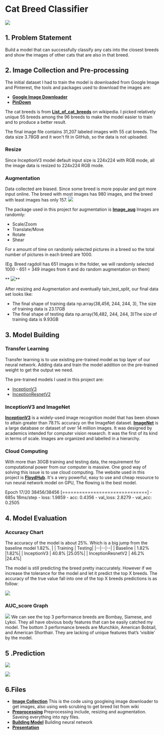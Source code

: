 # Cat Breed Classifier
**![](https://lh4.googleusercontent.com/Rxd9OiUPJLx5YJ3xJU-Zqbl-eixqvfBGtaxCEiHOKD8Z7yb3-oa4pdbX2_zHI_rzfbU9wvdTOzJZUNjxEBualfk8-ZlCacfk0nwk87OGWPSqaPgwvQoVmTpLiTuOuKl6MM9L6zUFv5c)**
## 1. Problem Statement
Build a model that can successfully classify any cats into the closest breeds and show the images of other cats that are also in that breed.

## 2. Image Collection and Pre-processing
The initial dataset I had to train the model is downloaded from Google Image and Pinterest, the tools and packages used to download the images are:
- **[Google Image Downloader](https://pypi.org/project/google_images_download/)**
- **[PinDown](https://chrome.google.com/webstore/detail/pindown/flieckppkcgagklbnnhnkkeladdghogp)**

The cat breeds is from **[List_of_cat_breeds](https://en.wikipedia.org/wiki/List_of_cat_breeds)** on wikipedia. I picked  relatively unique 55 breeds among the 96 breeds to make the model easier to train and to produce a better result.

The final image file contains 31,207 labeled images with 55 cat breeds. The data size 3.78GB and it won't fit in GitHub, so the data is not uploaded.

### Resize

Since InceptionV3 model default input size is 224x224 with RGB mode, all the image data is resized to 224x224 RGB mode.



### Augmentation
Data collected are biased. Since some breed is more popular and got more input online. The breed with most images has 980 images, and the breed with least images has only 157.
**![](https://lh6.googleusercontent.com/LNPc5QTHdy7H_cr8rnlBR5NrnYTVG9tfHGw3bYsXLog2IVf23dbb1dW17FY0_edpwef52UAGWt-e7jayis8_kvYCkReEIveireB_uLj0QXTiyYze4ukX0eV9J1o19pAdki2Ep3ly1Eg)**

The package used in this project for augmentation is **[Image_aug](https://imgaug.readthedocs.io/en/latest/source/examples_basics.html)**
Images are randomly:
-   Scale/Zoom
-   Translate/Move
-   Rotate
-   Shear

For x amount of time on randomly selected pictures in a breed so the total number of pictures in each breed are 1000.

(Eg. Breed ragdoll has 651 images in the folder, we will randomly selected 1000 - 651 = 349 images from it and do random augmentation on them)

**
![](https://lh4.googleusercontent.com/sgCIe5wC5GjOBSSYTQZ-kbzKBFCZtgOcTfSTH2anPhDrw9N7sIfNGwXJtuVBccObAylJH3G5Ly1TDHiSZQ718EvI09gthYvkirkhF8fpViUL1zs8GRESTo5hZ_F5hKAUFpsg7kATL5s)**

After resizing and Augmentation and eventually tain_test_split, our final data set looks like:
-  The final shape of training data np.array(38,456, 244, 244, 3), The size of training data is 23.17GB
 - The final shape of testing data np.array(16,482, 244, 244, 3)The size of training data is 9.93GB
## 3. Model Building
### Transfer Learning

Transfer learning is to use existing pre-trained model as top layer of our neural network. Adding data and train the model addition on the pre-trained weight to get the output we need.

The pre-trained models I used in this project are:
-   [InceptionV3](https://www.tensorflow.org/api_docs/python/tf/keras/applications/InceptionV3)
-   [InceptionResnetV2](https://keras.io/applications/#inceptionresnetv2)
### InceptionV3 and ImageNet
**[InceptionV3](https://cloud.google.com/tpu/docs/inception-v3-advanced)** is a widely-used image recognition model that has been shown to attain greater than 78.1% accuracy on the ImageNet dataset. **[ImageNet](https://devopedia.org/imagenet)** is a large database or dataset of over 14 million images. It was designed by academics intended for computer vision research. It was the first of its kind in terms of scale. Images are organized and labelled in a hierarchy.

### Cloud Computing
With more than 30GB training and testing data, the requirement for computational power from our computer is massive. One good way of solving this issue is to use cloud computing. The website used in this project is **[FloydHub](https://www.floydhub.com/jobs)**. It's a very powerful, easy to use and cheap resource to run neural network model on GPU, The flowing is the best model.

Epoch 17/20
38456/38456 [==============================] - 685s 18ms/step - loss: 1.9859 - acc: 0.4356 - val_loss: 2.8279 - val_acc: 0.2505

## 4. Model Evaluation
### Accuracy Chart
The accuracy of the model is about 25%. Which is a big jump from the baseline model 1.82%.
|  | Training | Testing|
|--|--|--|
| Baseline | 1.82% |1.82%|
| InceptionV3 | 40.8% |25.05%|
| InceptionResnetV2 | 46.2% |24.4%|

The model is still predicting the breed pretty inaccurately. However if we increase the tolerance for the model and let it predict the top X breeds. The accuracy of the true value fall into one of the top X breeds predictions is as follow:

**![](https://lh6.googleusercontent.com/x6heqHonpEV4fBRTZQ0eYP0ActlVrbhSHWUihawj-9fPZyKM67DtBRj0s4yHtTfmveArgifeYs9OwkdHojtQXUVUjJAFO8Mj6vf4rZ-TsNYmzRVBSgHczdblipl0b1BXNvSuIUveqFg)**
### AUC_score Graph
**![](https://lh4.googleusercontent.com/NEWtWf6PlFpkCyqSOtwFc-1b8inlKBlp8J0KxOOia0_srQZWvV-3YIC_22YJyF3TenHZOxUrFcCOIHvw7F2jfnVtOXq9PCOdjxKhgFabj6wB9de_rWUujqRvGlr5XcPMh8Gk9KW2wDE)**
We can see the top 3 performance breeds are Bombay, Siamese, and Lykoi. They all have obvious body features that can be easily catched my model. The bottom 3 performance breeds are Munchkin, American Bobtail, and American Shorthair. They are lacking of unique features that’s ‘visible’ by the model.

## 5 .Prediction
**![](https://lh5.googleusercontent.com/YOTsKSkj4nVez6YI5ji4qTBybfWmKJ1qBY9jzeN44wA03UkpCn_tAcTv6YnqcZ9bw5D7TlNdg8RVoB_SNjIYrhJ5Tb6nHtQHtz-Ql0rhFc0cFu1fXD4egbsIKcyaf_cCl_41kvdGvro)**

**![](https://lh4.googleusercontent.com/tKL64wh9sZKeLbQCsI3SNOD_yg0QNJqzg9ePlZdUsGySPEitmy70VGSfFS6JETKZiZrc-iToYTJtobOn6RZZt3dtEYqp3iq4J_PsEVflTguWv3WKzVQk5wH7l-2nFChS8anYsgE3rvQ)**

## 6.Files

- **[Image Collection](./code/google_image_collect.py)** This is the code using googleing image downloader to get images, also using web scrubing to get breed list from wiki
- **[Preprocessing](./code/preprocessing.py)** Preprocessing include, resizing and augmentation. Saveing everything into npy files.
- **[Building Model](./code/build_model.py)** Building neural network
- **[Presentation](https://docs.google.com/presentation/d/1iA0DLP5R2RQxeNgS-ONyNMZZDWPAtXi5AAHUICKJS8A/edit?usp=sharing)**
